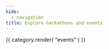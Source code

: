 ```yaml
---
hide:
  - navigation
title: Explore hackathons and events
---
```

{{ category.render( "events" ) }}

<!--TODO: there must be more technical events we can and should list here? -->
<!--TODO: this duplicates content in grow/events, maybe just pick one place? -->
